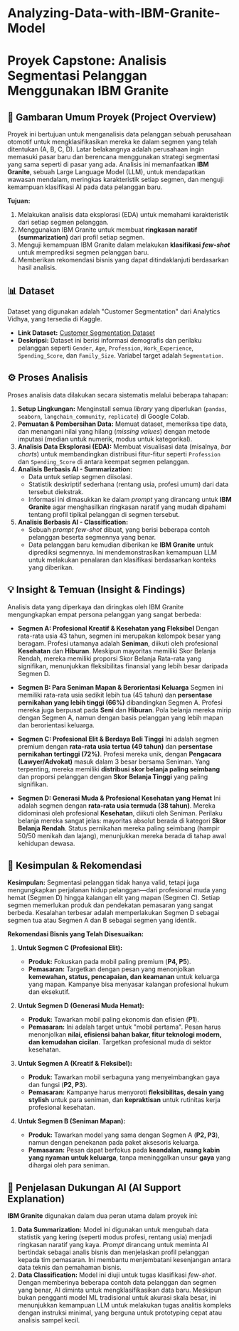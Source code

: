 # Analyzing-Data-with-IBM-Granite-Model

# Proyek Capstone: Analisis Segmentasi Pelanggan Menggunakan IBM Granite

## 📜 Gambaran Umum Proyek (Project Overview)

Proyek ini bertujuan untuk menganalisis data pelanggan sebuah perusahaan otomotif untuk mengklasifikasikan mereka ke dalam segmen yang telah ditentukan (A, B, C, D). Latar belakangnya adalah perusahaan ingin memasuki pasar baru dan berencana menggunakan strategi segmentasi yang sama seperti di pasar yang ada. Analisis ini memanfaatkan **IBM Granite**, sebuah Large Language Model (LLM), untuk mendapatkan wawasan mendalam, meringkas karakteristik setiap segmen, dan menguji kemampuan klasifikasi AI pada data pelanggan baru.

**Tujuan:**
1.  Melakukan analisis data eksplorasi (EDA) untuk memahami karakteristik dari setiap segmen pelanggan.
2.  Menggunakan IBM Granite untuk membuat **ringkasan naratif (summarization)** dari profil setiap segmen.
3.  Menguji kemampuan IBM Granite dalam melakukan **klasifikasi *few-shot*** untuk memprediksi segmen pelanggan baru.
4.  Memberikan rekomendasi bisnis yang dapat ditindaklanjuti berdasarkan hasil analisis.

## 📊 Dataset

Dataset yang digunakan adalah "Customer Segmentation" dari Analytics Vidhya, yang tersedia di Kaggle.
* **Link Dataset:** [Customer Segmentation Dataset](https://www.kaggle.com/datasets/kaushiksuresh147/customer-segmentation)
* **Deskripsi:** Dataset ini berisi informasi demografis dan perilaku pelanggan seperti `Gender`, `Age`, `Profession`, `Work_Experience`, `Spending_Score`, dan `Family_Size`. Variabel target adalah `Segmentation`.

## ⚙️ Proses Analisis

Proses analisis data dilakukan secara sistematis melalui beberapa tahapan:

1.  **Setup Lingkungan:** Menginstall semua *library* yang diperlukan (`pandas`, `seaborn`, `langchain_community`, `replicate`) di Google Colab.
2.  **Pemuatan & Pembersihan Data:** Memuat dataset, memeriksa tipe data, dan menangani nilai yang hilang (*missing values*) dengan metode imputasi (median untuk numerik, modus untuk kategorikal).
3.  **Analisis Data Eksplorasi (EDA):** Membuat visualisasi data (misalnya, *bar charts*) untuk membandingkan distribusi fitur-fitur seperti `Profession` dan `Spending_Score` di antara keempat segmen pelanggan.
4.  **Analisis Berbasis AI - Summarization:**
    * Data untuk setiap segmen diisolasi.
    * Statistik deskriptif sederhana (rentang usia, profesi umum) dari data tersebut diekstrak.
    * Informasi ini dimasukkan ke dalam *prompt* yang dirancang untuk **IBM Granite** agar menghasilkan ringkasan naratif yang mudah dipahami tentang profil tipikal pelanggan di segmen tersebut.
5.  **Analisis Berbasis AI - Classification:**
    * Sebuah *prompt* *few-shot* dibuat, yang berisi beberapa contoh pelanggan beserta segmennya yang benar.
    * Data pelanggan baru kemudian diberikan ke **IBM Granite** untuk diprediksi segmennya. Ini mendemonstrasikan kemampuan LLM untuk melakukan penalaran dan klasifikasi berdasarkan konteks yang diberikan.

## 💡 Insight & Temuan (Insight & Findings)

Analisis data yang diperkaya dan diringkas oleh IBM Granite mengungkapkan empat persona pelanggan yang sangat berbeda:

* **Segmen A: Profesional Kreatif & Kesehatan yang Fleksibel**
    Dengan rata-rata usia 43 tahun, segmen ini merupakan kelompok besar yang beragam. Profesi utamanya adalah **Seniman**, diikuti oleh profesional **Kesehatan** dan **Hiburan**. Meskipun mayoritas memiliki Skor Belanja Rendah, mereka memiliki proporsi Skor Belanja Rata-rata yang signifikan, menunjukkan fleksibilitas finansial yang lebih besar daripada Segmen D.

* **Segmen B: Para Seniman Mapan & Berorientasi Keluarga**
    Segmen ini memiliki rata-rata usia sedikit lebih tua (45 tahun) dan **persentase pernikahan yang lebih tinggi (66%)** dibandingkan Segmen A. Profesi mereka juga berpusat pada **Seni** dan **Hiburan**. Pola belanja mereka mirip dengan Segmen A, namun dengan basis pelanggan yang lebih mapan dan berorientasi keluarga.

* **Segmen C: Profesional Elit & Berdaya Beli Tinggi**
    Ini adalah segmen premium dengan **rata-rata usia tertua (49 tahun)** dan **persentase pernikahan tertinggi (72%)**. Profesi mereka unik, dengan **Pengacara (Lawyer/Advokat)** masuk dalam 3 besar bersama Seniman. Yang terpenting, mereka memiliki **distribusi skor belanja paling seimbang** dan proporsi pelanggan dengan **Skor Belanja Tinggi** yang paling signifikan.

* **Segmen D: Generasi Muda & Profesional Kesehatan yang Hemat**
    Ini adalah segmen dengan **rata-rata usia termuda (38 tahun)**. Mereka didominasi oleh profesional **Kesehatan**, diikuti oleh Seniman. Perilaku belanja mereka sangat jelas: mayoritas absolut berada di kategori **Skor Belanja Rendah**. Status pernikahan mereka paling seimbang (hampir 50/50 menikah dan lajang), menunjukkan mereka berada di tahap awal kehidupan dewasa.

## 🎯 Kesimpulan & Rekomendasi

**Kesimpulan:**
Segmentasi pelanggan tidak hanya valid, tetapi juga mengungkapkan perjalanan hidup pelanggan—dari profesional muda yang hemat (Segmen D) hingga kalangan elit yang mapan (Segmen C). Setiap segmen memerlukan produk dan pendekatan pemasaran yang sangat berbeda. Kesalahan terbesar adalah memperlakukan Segmen D sebagai segmen tua atau Segmen A dan B sebagai segmen yang identik.

**Rekomendasi Bisnis yang Telah Disesuaikan:**

1.  **Untuk Segmen C (Profesional Elit):**
    * **Produk:** Fokuskan pada mobil paling premium (**P4, P5**).
    * **Pemasaran:** Targetkan dengan pesan yang menonjolkan **kemewahan, status, pencapaian, dan keamanan** untuk keluarga yang mapan. Kampanye bisa menyasar kalangan profesional hukum dan eksekutif.

2.  **Untuk Segmen D (Generasi Muda Hemat):**
    * **Produk:** Tawarkan mobil paling ekonomis dan efisien (**P1**).
    * **Pemasaran:** Ini adalah target untuk "mobil pertama". Pesan harus menonjolkan **nilai, efisiensi bahan bakar, fitur teknologi modern, dan kemudahan cicilan**. Targetkan profesional muda di sektor kesehatan.

3.  **Untuk Segmen A (Kreatif & Fleksibel):**
    * **Produk:** Tawarkan mobil serbaguna yang menyeimbangkan gaya dan fungsi (**P2, P3**).
    * **Pemasaran:** Kampanye harus menyoroti **fleksibilitas, desain yang stylish** untuk para seniman, dan **kepraktisan** untuk rutinitas kerja profesional kesehatan.

4.  **Untuk Segmen B (Seniman Mapan):**
    * **Produk:** Tawarkan model yang sama dengan Segmen A (**P2, P3**), namun dengan penekanan pada paket aksesoris keluarga.
    * **Pemasaran:** Pesan dapat berfokus pada **keandalan, ruang kabin yang nyaman untuk keluarga**, tanpa meninggalkan unsur **gaya** yang dihargai oleh para seniman.


## 🤖 Penjelasan Dukungan AI (AI Support Explanation)

**IBM Granite** digunakan dalam dua peran utama dalam proyek ini:

1.  **Data Summarization:** Model ini digunakan untuk mengubah data statistik yang kering (seperti modus profesi, rentang usia) menjadi ringkasan naratif yang kaya. *Prompt* dirancang untuk meminta AI bertindak sebagai analis bisnis dan menjelaskan profil pelanggan kepada tim pemasaran. Ini membantu menjembatani kesenjangan antara data teknis dan pemahaman bisnis.
2.  **Data Classification:** Model ini diuji untuk tugas klasifikasi *few-shot*. Dengan memberinya beberapa contoh data pelanggan dan segmen yang benar, AI diminta untuk mengklasifikasikan data baru. Meskipun bukan pengganti model ML tradisional untuk akurasi skala besar, ini menunjukkan kemampuan LLM untuk melakukan tugas analitis kompleks dengan instruksi minimal, yang berguna untuk prototyping cepat atau analisis sampel kecil.
